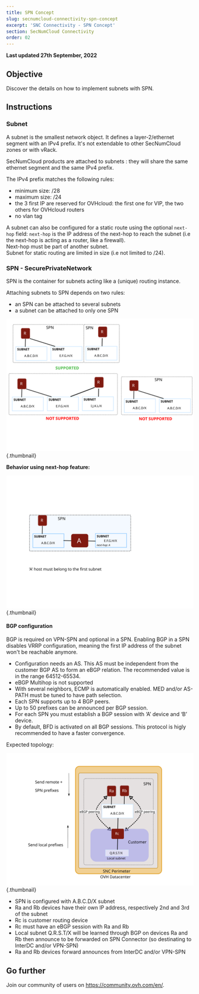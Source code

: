 ```yaml
---
title: SPN Concept
slug: secnumcloud-connectivity-spn-concept
excerpt: 'SNC Connectivity - SPN Concept'
section: SecNumCloud Connectivity
order: 02
---
```


**Last updated 27th September, 2022**

## Objective

Discover the details on how to implement subnets with SPN.

## Instructions

### Subnet

A subnet is the smallest network object. It defines a layer-2/ethernet segment with an IPv4 prefix. It's not extendable to other SecNumCloud zones or with vRack.

SecNumCloud products are attached to subnets : they will share the same ethernet segment and the same IPv4 prefix.

The IPv4 prefix matches the following rules:

* minimum size: /28
* maximum size: /24
* the 3 first IP are reserved for OVHcloud: the first one for VIP, the two others for OVHcloud routers
* no vlan tag

A subnet can also be configured for a static route using the optional `next-hop` field: `next-hop` is the IP address of the next-hop to reach the subnet (i.e the next-hop is acting as a router, like a firewall).<br>
Next-hop must be part of another subnet.<br> 
Subnet for static routing are limited in size (i.e not limited to /24).

### SPN - SecurePrivateNetwork

SPN is the container for subnets acting like a (unique) routing instance.

Attaching subnets to SPN depends on two rules:

* an SPN can be attached to several subnets
* a subnet can be attached to only one SPN

![SPN subnet rules](images/SNC-SPN-GW-Support.svg){.thumbnail}

**Behavior using next-hop feature:**

![next-hop feature](images/SNC-SPN-Subnet-NH.svg){.thumbnail}

#### BGP configuration

BGP is required on VPN-SPN and optional in a SPN. Enabling BGP in a SPN disables VRRP configuration, meaning the first IP address of the subnet won't be reachable anymore.

- Configuration needs an AS. This AS must be independent from the customer BGP AS to form an eBGP relation. The recommended value is in the range 64512-65534.
- eBGP Multihop is not supported
- With several neighbors, ECMP is automatically enabled. MED and/or AS-PATH must be tuned to have path selection.
- Each SPN supports up to 4 BGP peers.
- Up to 50 prefixes can be announced per BGP session.
- For each SPN you must establish a BGP session with ‘A’ device and ‘B’ device.
- By default, BFD is activated on all BGP sessions. This protocol is higly recommended to have a faster convergence.

Expected topology:

![Topology BGP](images/SNC-SPN-BGP-v0.svg){.thumbnail}

* SPN is configured with A.B.C.D/X subnet
* Ra and Rb devices have their own IP address, respectively 2nd and 3rd of the subnet
* Rc is customer routing device
* Rc must have an eBGP session with Ra and Rb
* Local subnet Q.R.S.T/X will be learned through BGP on devices Ra and Rb then announce to be forwarded on SPN Connector (so destinating to InterDC and/or VPN-SPN)
* Ra and Rb devices forward announces from InterDC and/or VPN-SPN

## Go further

Join our community of users on <https://community.ovh.com/en/>.
